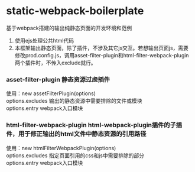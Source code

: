 # static-webpack-boilerplate
基于webpack搭建的输出纯静态页面的开发环境和范例

1. 使用ejs处理公共html代码
2. 本框架输出静态页面，除了插件，不涉及其它js交互。若想输出页面js，需要修改prod.config.js，调用asset-filter-plugin和html-filter-webpack-plugin两个插件时，不传入exclude就行。

### asset-filter-plugin 静态资源过虑插件
使用：new assetFilterPlugin(options)  
options.excludes  输出的静态资源中需要排除的文件或模块  
options.entry  webpack入口模块

### html-filter-webpack-plugin html-webpack-plugin插件的子插件，用于修正输出的html文件中静态资源的引用路径
使用：new htmlFilterWebpackPlugin(options)  
options.excludes  指定页面引用的css和js中需要排除的部分  
options.entry  webpack入口模块  

